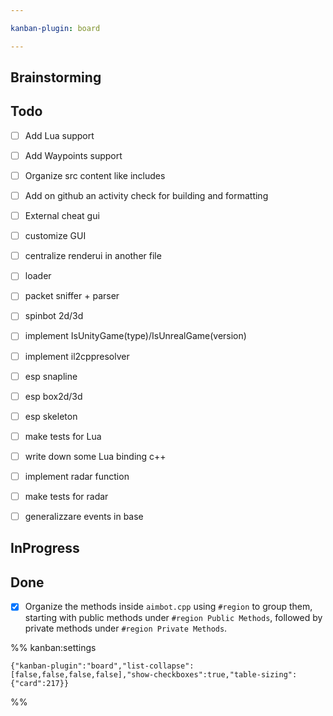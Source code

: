 ```yaml
---

kanban-plugin: board

---
```


## Brainstorming



## Todo

- [ ] Add Lua support
- [ ] Add Waypoints support
- [ ] Organize src content like includes
- [ ] Add on github an activity check for building and formatting
- [ ] External cheat gui
- [ ] customize GUI
- [ ] centralize renderui in another file
- [ ] loader
- [ ] packet sniffer + parser
- [ ] spinbot 2d/3d
- [ ] implement IsUnityGame(type)/IsUnrealGame(version)
- [ ] implement il2cppresolver
- [ ] esp snapline
- [ ] esp box2d/3d
- [ ] esp skeleton
- [ ] make tests for Lua
- [ ] write down some Lua binding c++
- [ ] implement radar function
- [ ] make tests for radar
- [ ] generalizzare events in base


## InProgress



## Done

- [x] Organize the methods inside `aimbot.cpp` using `#region` to group them, starting with public methods under `#region Public Methods`, followed by private methods under `#region Private Methods`.




%% kanban:settings
```
{"kanban-plugin":"board","list-collapse":[false,false,false,false],"show-checkboxes":true,"table-sizing":{"card":217}}
```
%%